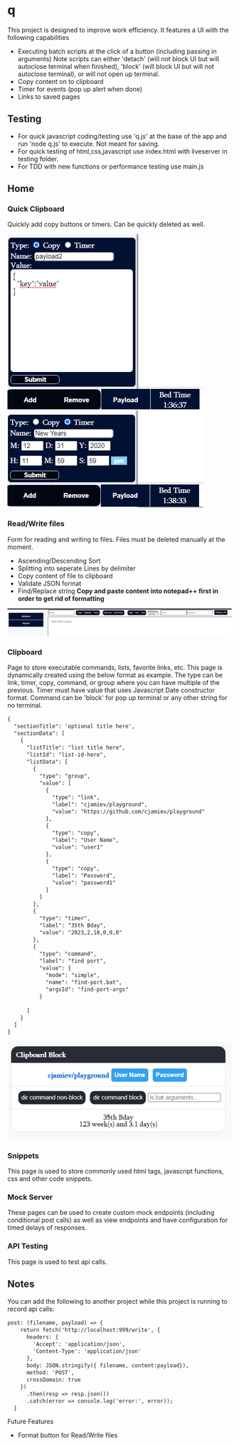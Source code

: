 # q
This project is designed to improve work efficiency. It features a UI with the following capabilities
- Executing batch scripts at the click of a button (including passing in arguments) 
  Note scripts can either 'detach' (will not block UI but will autoclose terminal when finished), 'block' (will block UI but will not autoclose terminal), or will not open up terminal.
- Copy content on to clipboard
- Timer for events (pop up alert when done)
- Links to saved pages

## Testing
- For quick javascript coding/testing use 'q.js' at the base of the app and run 'node q.js' to execute. Not meant for saving. 
- For quick testing of html,css,javascript use index.html with liveserver in testing folder.
- For TDD with new functions or performance testing use main.js 

## Home
### Quick Clipboard
Quickly add copy buttons or timers.  Can be quickly deleted as well.

![Copy Feature](./documentation/quick-clipboard-copy-feature.png)
![Timer Feature](./documentation/quick-clipboard-timer-feature.png)

### Read/Write files
Form for reading and writing to files.  Files must be deleted manually at the moment.  
- Ascending/Descending Sort
- Splitting into seperate Lines by delimiter
- Copy content of file to clipboard
- Validate JSON format
- Find/Replace string
**Copy and paste content into notepad++ first in order to get rid of formatting**

![Read and Write Feature](./documentation/read-write-feature.png)

### Clipboard
Page to store executable commands, lists, favorite links, etc. This page is dynamically created using the below format as example.
The type can be link, timer, copy, command, or group where you can have multiple of the previous. Timer must have value that uses Javascript Date constructor format.
Command can be 'block' for pop up terminal or any other string for no terminal.
```
{
  "sectionTitle": 'optional title here',
  "sectionData": [
    {
      "listTitle": "list title here",
      "listId": "list-id-here",
      "listData": [
        {
          "type": "group",
          "value": [
            {
              "type": "link",
              "label": "cjamiev/playground",
              "value": "https://github.com/cjamiev/playground"
            },
            {
              "type": "copy",
              "label": "User Name",
              "value": "user1"
            },
            {
              "type": "copy",
              "label": "Password",
              "value": "password1"
            }
          ]
        },
        {
          "type": "timer",
          "label": "35th Bday",
          "value": "2023,2,18,0,0,0"
        },
        {
          "type": "command",
          "label": "find port",
          "value": {
            "mode": "simple",
            "name": "find-port.bat",
            "argsId": "find-port-args"
          }
        
      ]
    }
  ]
}
```

![Clipboard Feature](./documentation/clipboard-feature.png)

### Snippets
This page is used to store commonly used html tags, javascript functions, css and other code snippets.

### Mock Server
These pages can be used to create custom mock endpoints (including conditional post calls) as well as view endpoints and have configuration for timed delays of responses.

### API Testing
This page is used to test api calls.

## Notes
You can add the following to another project while this project is running to record api calls:

```
post: (filename, payload) => {
    return fetch('http://localhost:999/write', {
      headers: {
        'Accept': 'application/json',
        'Content-Type': 'application/json'
      },
      body: JSON.stringify({ filename, content:payload}),
      method: 'POST',
      crossDomain: true
    })
      .then(resp => resp.json())
      .catch(error => console.log('error:', error));
  }
```

Future Features
- Format button for Read/Write files